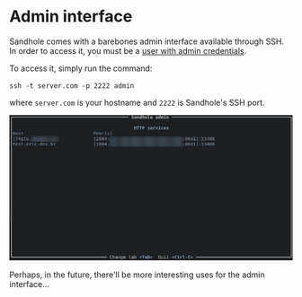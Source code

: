 # Admin interface

Sandhole comes with a barebones admin interface available through SSH. In order to access it, you must be a [user with admin credentials](./configuration.md#adding-users-and-admins).

To access it, simply run the command:

```shell
ssh -t server.com -p 2222 admin
```

where `server.com` is your hostname and `2222` is Sandhole's SSH port.

![A terminal screenshot showing the "Sandhole admin" interface, displaying the HTTP services currently running.](./admin_interface.png)

Perhaps, in the future, there'll be more interesting uses for the admin interface...
